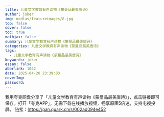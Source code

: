 ```yaml
---
title: 儿童文学教育有声读物《蒙曼品最美唐诗》
author: joker
img: medias/featureimages/8.jpg
top: false
cover: false
toc: true
mathjax: false
summary: 儿童文学教育有声读物《蒙曼品最美唐诗》
categories: 儿童文学教育有声读物《蒙曼品最美唐诗》
tags:
  - 儿童文学教育有声读物《蒙曼品最美唐诗》
keywords: joker
essay: false
abbrlink: 1042
date: 2025-04-20 23:39:03
coverImg:
password:
---
```


我用夸克网盘分享了「儿童文学教育有声读物《蒙曼品最美唐诗》」，点击链接即可保存。打开「夸克APP」，无需下载在线播放视频，畅享原画5倍速，支持电视投屏。
链接：https://pan.quark.cn/s/002ad094e452
